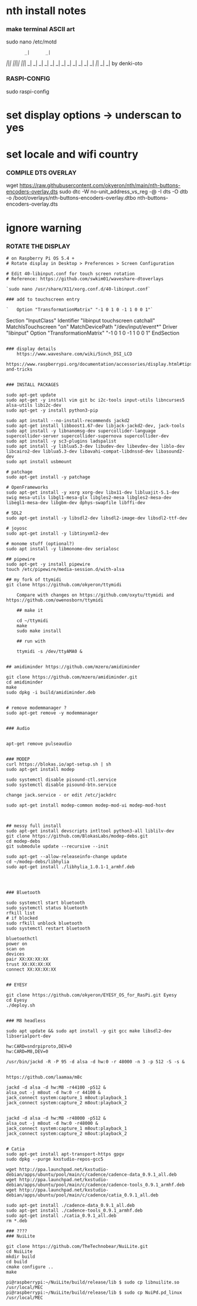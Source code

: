 # nth install notes  

### make terminal ASCII art
sudo nano /etc/motd

           _|      _|
_|_|_|   _|_|_|_|  _|_|_|
_|    _|   _|      _|    _|
_|    _|   _|      _|    _|
_|    _|     _|_|  _|    _|   by denki-oto



### RASPI-CONFIG

sudo raspi-config 

# set display options -> underscan to yes

# set locale and wifi country


### COMPILE DTS OVERLAY

wget https://raw.githubusercontent.com/okyeron/nth/main/nth-buttons-encoders-overlay.dts
sudo dtc -W no-unit_address_vs_reg -@ -I dts -O dtb -o /boot/overlays/nth-buttons-encoders-overlay.dtbo nth-buttons-encoders-overlay.dts
# ignore warning


### ROTATE THE DISPLAY

```
# on Raspberry Pi OS 5.4 +
# Rotate display in Desktop > Preferences > Screen Configuration

# Edit 40-libinput.conf for touch screen rotation
# Reference: https://github.com/swkim01/waveshare-dtoverlays

`sudo nano /usr/share/X11/xorg.conf.d/40-libinput.conf`

### add to touchscreen entry

`	Option "TransformationMatrix" "-1 0 1 0 -1 1 0 0 1"`

```
Section "InputClass"
        Identifier "libinput touchscreen catchall"
        MatchIsTouchscreen "on"
        MatchDevicePath "/dev/input/event*"
        Driver "libinput"
        Option "TransformationMatrix" "-1 0 1 0 -1 1 0 0 1"
EndSection
```

### display details 
	https://www.waveshare.com/wiki/5inch_DSI_LCD  
	https://www.raspberrypi.org/documentation/accessories/display.html#tips-and-tricks  


### INSTALL PACKAGES

sudo apt-get update
sudo apt-get -y install vim git bc i2c-tools input-utils libncurses5 alsa-utils libi2c-dev
sudo apt-get -y install python3-pip

sudo apt install --no-install-recommends jackd2
sudo apt-get install libboost1.67-dev libjack-jackd2-dev, jack-tools
sudo apt install -y libnanomsg-dev supercollider-language supercollider-server supercollider-supernova supercollider-dev 
sudo apt install -y sc3-plugins ladspalist 
sudo apt install -y liblua5.3-dev libudev-dev libevdev-dev liblo-dev libcairo2-dev liblua5.3-dev libavahi-compat-libdnssd-dev libasound2-dev 
sudo apt install usbmount

# patchage
sudo apt-get install -y patchage

# OpenFrameworks
sudo apt-get install -y xorg xorg-dev libx11-dev libluajit-5.1-dev swig mesa-utils libgl1-mesa-glx libgles2-mesa libgles2-mesa-dev libegl1-mesa-dev libgbm-dev dphys-swapfile libffi-dev

# SDL2
sudo apt-get install -y libsdl2-dev libsdl2-image-dev libsdl2-ttf-dev

# joyosc
sudo apt-get install -y libtinyxml2-dev

# monome stuff (optional?)
sudo apt install -y libmonome-dev serialosc

## pipewire
sudo apt-get -y install pipewire
touch /etc/pipewire/media-session.d/with-alsa

## my fork of ttymidi
git clone https://github.com/okyeron/ttymidi
 
	Compare with changes on https://github.com/oxytu/ttymidi and https://github.com/owenosborn/ttymidi
	
	## make it
	
	cd ~/ttymidi
	make
	sudo make install

	## run with 

	ttymidi -s /dev/ttyAMA0 &


## amidiminder https://github.com/mzero/amidiminder

git clone https://github.com/mzero/amidiminder.git
cd amidiminder
make
sudo dpkg -i build/amidiminder.deb


# remove modemmanager ?
sudo apt-get remove -y modemmanager


### Audio


apt-get remove pulseaudio


### MODEP
curl https://blokas.io/apt-setup.sh | sh
sudo apt-get install modep

sudo systemctl disable pisound-ctl.service
sudo systemctl disable pisound-btn.service

change jack.service - or edit /etc/jackdrc

sudo apt-get install modep-common modep-mod-ui modep-mod-host



## messy full install
sudo apt-get install devscripts intltool python3-all liblilv-dev
git clone https://github.com/BlokasLabs/modep-debs.git
cd modep-debs
git submodule update --recursive --init 

sudo apt-get --allow-releaseinfo-change update
cd ~/modep-debs/libhylia 
sudo apt-get install ./libhylia_1.0.1-1_armhf.deb




### Bluetooth

sudo systemctl start bluetooth
sudo systemctl status bluetooth
rfkill list
# if blocked
sudo rfkill unblock bluetooth
sudo systemctl restart bluetooth

bluetoothctl
power on
scan on
devices
pair XX:XX:XX:XX
trust XX:XX:XX:XX
connect XX:XX:XX:XX


## EYESY

git clone https://github.com/okyeron/EYESY_OS_for_RasPi.git Eyesy
cd Eyesy
./deploy.sh


### M8 headless

sudo apt update && sudo apt install -y git gcc make libsdl2-dev libserialport-dev

hw:CARD=sndrpiproto,DEV=0
hw:CARD=M8,DEV=0

/usr/bin/jackd -R -P 95 -d alsa -d hw:0 -r 48000 -n 3 -p 512 -S -s &


https://github.com/laamaa/m8c

jackd -d alsa -d hw:M8 -r44100 -p512 &
alsa_out -j m8out -d hw:0 -r 44100 &
jack_connect system:capture_1 m8out:playback_1
jack_connect system:capture_2 m8out:playback_2


jackd -d alsa -d hw:M8 -r48000 -p512 &
alsa_out -j m8out -d hw:0 -r48000 &
jack_connect system:capture_1 m8out:playback_1
jack_connect system:capture_2 m8out:playback_2


# Catia
sudo apt-get install apt-transport-https gpgv
sudo dpkg --purge kxstudio-repos-gcc5

wget http://ppa.launchpad.net/kxstudio-debian/apps/ubuntu/pool/main/c/cadence/cadence-data_0.9.1_all.deb
wget http://ppa.launchpad.net/kxstudio-debian/apps/ubuntu/pool/main/c/cadence/cadence-tools_0.9.1_armhf.deb
wget http://ppa.launchpad.net/kxstudio-debian/apps/ubuntu/pool/main/c/cadence/catia_0.9.1_all.deb

sudo apt-get install ./cadence-data_0.9.1_all.deb 
sudo apt-get install ./cadence-tools_0.9.1_armhf.deb 
sudo apt-get install ./catia_0.9.1_all.deb 
rm *.deb

### ????
### NuiLite

git clone https://github.com/TheTechnobear/NuiLite.git
cd NuiLite
mkdir build
cd build
cmake configure ..
make

pi@raspberrypi:~/NuiLite/build/release/lib $ sudo cp libnuilite.so /usr/local/MEC
pi@raspberrypi:~/NuiLite/build/release/lib $ sudo cp NuiPd.pd_linux /usr/local/MEC
